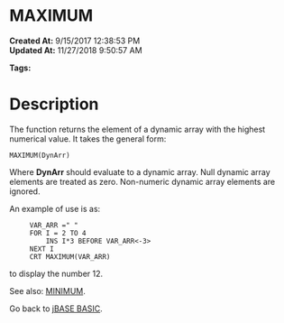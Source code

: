 # MAXIMUM

**Created At:** 9/15/2017 12:38:53 PM  
**Updated At:** 11/27/2018 9:50:57 AM  

**Tags:**
<badge text='dynamic arrays' vertical='middle' />

# Description

The function returns the element of a dynamic array with the highest numerical value. It takes the general form:

```
MAXIMUM(DynArr)
```

Where **DynArr** should evaluate to a dynamic array. Null dynamic array elements are treated as zero. Non-numeric dynamic array elements are ignored.

An example of use is as:

```
     VAR_ARR =" "
     FOR I = 2 TO 4
         INS I*3 BEFORE VAR_ARR<-3>
     NEXT I
     CRT MAXIMUM(VAR_ARR)
```

to display the number 12.



See also: [MINIMUM](276976-minimum).

Go back to [jBASE BASIC](263498-jbase-basic).
